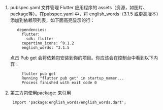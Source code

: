 1. pubspec.yaml 文件管理 Flutter 应用程序的 assets（资源，如图片、package等）。在pubspec.yaml 中，将 english_words（3.1.5 或更高版本）添加到依赖项列表，如下面高亮显示的行：

          dependencies:            
            flutter:            
              sdk: flutter            
            cupertino_icons: ^0.1.2            
            english_words: ^3.1.5      

    点击 Pub get 会将依赖包安装到你的项目。你应该会在控制台中看到以下内容：

            flutter pub get
            Running "flutter pub get" in startup_namer...
            Process finished with exit code 0

2. 第三方包使用package: 来引用

        import 'package:english_words/english_words.dart';